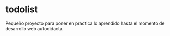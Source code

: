 # todolist
Pequeño proyecto para poner en practica lo aprendido hasta el momento de desarrollo web autodidacta.
